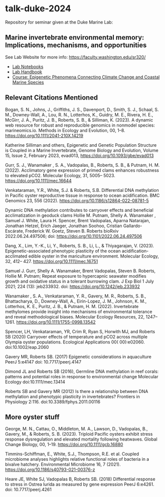 # talk-duke-2024


Repository for seminar given at the Duke Marine Lab:

## Marine invertebrate environmental memory: Implications, mechanisms, and opportunities


See Lab Website for more info: <https://faculty.washington.edu/sr320/>

- [Lab Notebooks](https://faculty.washington.edu/sr320/publications.html#notebooks)
- [Lab Handbook](https://robertslab.github.io/resources/)
- [Course: Epigenetic Phenomena Connecting Climate Change and Coastal Marine Species](https://sr320.github.io/course-ASI-2024/modules/22-supp.html) 



## Relevant Citations Mentioned

Bogan, S. N., Johns, J., Griffiths, J. S., Davenport, D., Smith, S. J., Schaal, S. M., Downey-Wall, A., Lou, R. N., Lotterhos, K., Guidry, M. E., Rivera, H. E., McGirr, J. A., Puritz, J. B., Roberts, S. B., & Silliman, K. (2023). A dynamic web resource for robust and reproducible genomics in nonmodel species: marineomics.io. Methods in Ecology and Evolution, 00, 1–8. https://doi.org/10.1111/2041-210X.14219

Katherine Silliman and others, Epigenetic and Genetic Population Structure is Coupled in a Marine Invertebrate, Genome Biology and Evolution, Volume 15, Issue 2, February 2023, evad013, https://doi.org/10.1093/gbe/evad013

Gurr, S. J., Wanamaker , S. A., Vadopalas, B., Roberts, S. B., & Putnam, H. M. (2022). Acclimatory gene expression of primed clams enhances robustness to elevated pCO2. Molecular Ecology, 31, 5005– 5023. https://doi.org/10.1111/mec.16644

Venkataraman, Y.R., White, S.J. & Roberts, S.B. Differential DNA methylation in Pacific oyster reproductive tissue in response to ocean acidification. BMC Genomics 23, 556 (2022). https://doi.org/10.1186/s12864-022-08781-5

Dynamic DNA methylation contributes to carryover effects and beneficial acclimatization in geoduck clams Hollie M. Putnam, Shelly A. Wanamaker , Samuel J. White, Laura H. Spencer, Brent Vadopalas, Aparna Natarajan, Jonathan Hetzel, Erich Jaeger, Jonathan Soohoo, Cristian Gallardo-Escárate, Frederick W. Goetz, Steven B. Roberts bioRxiv 2022.06.24.497506; doi: https://doi.org/10.1101/2022.06.24.497506

Dang, X., Lim, Y.-K., Li, Y., Roberts, S. B., Li, L., & Thiyagarajan, V. (2023). Epigenetic-associated phenotypic plasticity of the ocean acidification-acclimated edible oyster in the mariculture environment. Molecular Ecology, 32, 412– 427. https://doi.org/10.1111/mec.16751

Samuel J. Gurr, Shelly A. Wanamaker, Brent Vadopalas, Steven B. Roberts, Hollie M. Putnam; Repeat exposure to hypercapnic seawater modifies growth and oxidative status in a tolerant burrowing clam. J Exp Biol 1 July 2021; 224 (13): jeb233932. doi: https://doi.org/10.1242/jeb.233932

Wanamaker , S. A., Venkataraman, Y. R., Gavery, M. R., Roberts, S. B., Bhattacharya, D., Downey-Wall, A., Eirin-Lopez, J. M., Johnson, K. M., Lotterhos, K. E., Puritz, J. B., & Putnam, H. M. (2022). Invertebrate methylomes provide insight into mechanisms of environmental tolerance and reveal methodological biases. Molecular Ecology Resources, 22, 1247– 1261. https://doi.org/10.1111/1755-0998.13542

Spencer, LH, Venkataraman, YR, Crim R, Ryan S, Horwith MJ, and Roberts SB (2020) Carryover effects of temperature and pCO2 across multiple Olympia oyster populations. Ecological Applications 00( 00):e02060. doi:10.1002/eap.2060

Gavery MR, Roberts SB. (2017) Epigenetic considerations in aquaculture PeerJ 5:e4147 doi: 10.7717/peerj.4147

Dimond JL and Roberts SB (2016), Germline DNA methylation in reef corals: patterns and potential roles in response to environmental change Molecular Ecology doi:10.1111/mec.13414

Roberts SB and Gavery MR (2012) Is there a relationship between DNA methylation and phenotypic plasticity in invertebrates? Frontiers in Physiology 2:116. doi:10.3389/fphys.2011.00116


## More oyster stuff

George, M. N.,  Cattau, O.,  Middleton, M. A.,  Lawson, D.,  Vadopalas, B.,  Gavery, M., &  Roberts, S. B. (2023). Triploid Pacific oysters exhibit stress response dysregulation and elevated mortality following heatwaves. Global Change Biology,  00,  1–19. https://doi.org/10.1111/gcb.16880

Timmins-Schiffman, E., White, S.J., Thompson, R.E. et al. Coupled microbiome analyses highlights relative functional roles of bacteria in a bivalve hatchery. Environmental Microbiome 16, 7 (2021). https://doi.org/10.1186/s40793-021-00376-z

Heare JE, White SJ, Vadopalas B, Roberts SB. (2018) Differential response to stress in Ostrea lurida as measured by gene expression PeerJ 6:e4261. doi: 10.7717/peerj.4261

